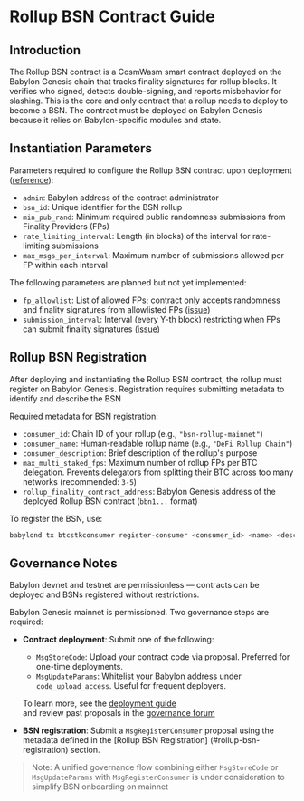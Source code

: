 # Rollup BSN Contract Guide

## Introduction

The Rollup BSN contract is a CosmWasm smart contract deployed on the Babylon Genesis
chain that tracks finality signatures for rollup blocks. It verifies who signed,
detects double-signing, and reports misbehavior for slashing. This is the core and only
contract that a rollup needs to deploy to become a BSN. The contract must be deployed
on Babylon Genesis because it relies on Babylon-specific modules and state.


## Instantiation Parameters

Parameters required to configure the Rollup BSN contract upon deployment ([reference](../contracts/finality/src/msg.rs#L12-L19)):

- `admin`: Babylon address of the contract administrator
- `bsn_id`: Unique identifier for the BSN rollup
- `min_pub_rand`: Minimum required public randomness submissions from Finality Providers (FPs)
- `rate_limiting_interval`: Length (in blocks) of the interval for rate-limiting submissions
- `max_msgs_per_interval`: Maximum number of submissions allowed per FP within each interval

The following parameters are planned but not yet implemented:
- `fp_allowlist`: List of allowed FPs; contract only accepts randomness and finality signatures from allowlisted FPs ([issue](https://github.com/babylonlabs-io/rollup-bsn-contracts/issues/72))
- `submission_interval`: Interval (every Y-th block) restricting when FPs can submit finality signatures ([issue](https://github.com/babylonlabs-io/rollup-bsn-contracts/issues/78))

## Rollup BSN Registration
After deploying and instantiating the Rollup BSN contract, the
rollup must register on Babylon Genesis. Registration requires 
submitting metadata to identify and describe the BSN

Required metadata for BSN registration:
- `consumer_id`: Chain ID of your rollup (e.g., `"bsn-rollup-mainnet"`)
- `consumer_name`: Human-readable rollup name (e.g., `"DeFi Rollup Chain"`)
- `consumer_description`: Brief description of the rollup's purpose
- `max_multi_staked_fps`: Maximum number of rollup FPs per BTC delegation. Prevents delegators from splitting their BTC across too many networks (recommended: `3-5`)
- `rollup_finality_contract_address`: Babylon Genesis address of the deployed Rollup BSN contract (`bbn1...` format)

To register the BSN, use:
```bash
babylond tx btcstkconsumer register-consumer <consumer_id> <name> <description> <max_multi_staked_fps> <rollup_finality_contract_address> [flags]
```

## Governance Notes
Babylon devnet and testnet are permissionless — contracts can be deployed and BSNs registered without restrictions.

Babylon Genesis mainnet is permissioned. Two governance steps are
required:

- **Contract deployment**:  Submit one of the following:
   - `MsgStoreCode`: Upload your contract code via proposal. Preferred for one-time deployments.
  - `MsgUpdateParams`: Whitelist your Babylon address under ` code_upload_access`. Useful for frequent deployers.

  To learn more, see the [deployment guide](https://docs.babylonlabs.io/guides/governance/submit_proposals/smart_contract_deployment/)  
  and review past proposals in the [governance forum](https://forum.babylon.foundation/c/gov-proposals/smart-contract-proposals/15)

- **BSN registration**:  Submit a `MsgRegisterConsumer` proposal 
using the metadata defined in the [Rollup BSN Registration]
(#rollup-bsn-registration) section.
 
 > Note: A unified governance flow combining either `MsgStoreCode`
or `MsgUpdateParams` with `MsgRegisterConsumer` is under 
consideration to simplify BSN onboarding on mainnet